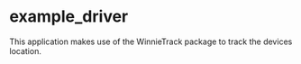 # example_driver

This application makes use of the WinnieTrack package to track the devices location.